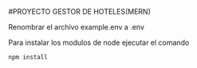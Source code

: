 #PROYECTO GESTOR DE HOTELES(MERN)

Renombrar el archivo example.env a .env

Para instalar los modulos de node ejecutar el comando
```
npm install
```

